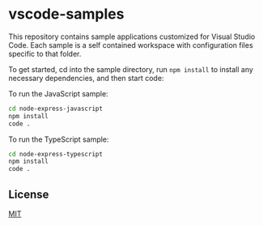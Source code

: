 
# vscode-samples

This repository contains sample applications customized for Visual Studio Code. Each sample is a self contained workspace with configuration files specific to that folder. 

To get started, cd into the sample directory, run `npm install` to install any necessary dependencies, and then start code:

To run the JavaScript sample:
``` bash
cd node-express-javascript
npm install
code .
```

To run the TypeScript sample:
``` bash
cd node-express-typescript
npm install
code .
```

## License

[MIT](LICENSE)
